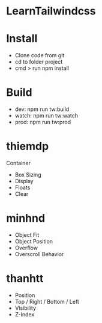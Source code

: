 # LearnTailwindcss
# Install
- Clone code from git
- cd to folder project
- cmd > run npm install
# Build
 - dev: npm run tw:build
 - watch: npm run tw:watch
 - prod: npm run tw:prod
# thiemdp
Container
- Box Sizing
- Display
- Floats
- Clear
# minhnd
- Object Fit
- Object Position
- Overflow
- Overscroll Behavior
# thanhtt
- Position
- Top / Right / Bottom / Left
- Visibility
- Z-Index
